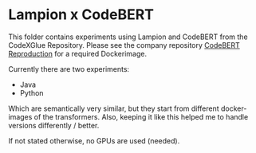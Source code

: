 # Lampion x CodeBERT

This folder contains experiments using Lampion and CodeBERT from the CodeXGlue Repository. 
Please see the company repository [CodeBERT Reproduction](https://github.com/ciselab/CodeBert-CodeToText-Reproduction) for a required Dockerimage.

Currently there are two experiments: 

- Java 
- Python 

Which are semantically very similar, but they start from different docker-images of the transformers.
Also, keeping it like this helped me to handle versions differently / better.

If not stated otherwise, no GPUs are used (needed). 